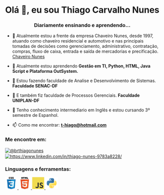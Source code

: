 <h1 align="center">Olá 👋, eu sou Thiago Carvalho Nunes</h1>
<h3 align="center">Diariamente ensinando e aprendendo...</h3>

- 🔭 Atualmente estou a frente da empresa Chaveiro Nunes, desde 1997, atuando como chaveiro residencial e automotivo e nas principais tomadas de decisões como gerenciamento, administrativo, contratação, compras, fluxo de caixa, entrada e saída de mercadorias e precificação. [Chaveiro Nunes](www.chaveironunesdf.com.br)

- 🌱 Atualmente estou aprendendo **Gestão em TI, Python, HTML, Java Script e Plataforma OutSystem.**

- 👯 Estou fazendo faculdade de Analise e Desenvolvimento de Sistemas. **Faculdade SENAC-DF**

- 🌱 E também fiz faculdade de Processos Gerenciais. **Faculdade UNIPLAN-DF**

- 🌱 Tenho conhecimento intermediario em Inglês e estou cursando 3º semestre de Espanhol.

- 📫 Como me encontrar: **t-hiago@hotmail.com**

<h3 align="left">Me encontre em:</h3>
<p align="left">
<a href="https://dev.to/@brthiagonunes" target="blank"><img align="center" src="https://raw.githubusercontent.com/rahuldkjain/github-profile-readme-generator/master/src/images/icons/Social/devto.svg" alt="@brthiagonunes" height="30" width="40" /></a>
<a href="https://linkedin.com/in/https://www.linkedin.com/in/thiago-nunes-9783a8228/" target="blank"><img align="center" src="https://raw.githubusercontent.com/rahuldkjain/github-profile-readme-generator/master/src/images/icons/Social/linked-in-alt.svg" alt="https://www.linkedin.com/in/thiago-nunes-9783a8228/" height="30" width="40" /></a>
</p>

<h3 align="left">Linguagens e ferramentas:</h3>
<p align="left"> <a href="https://www.w3schools.com/css/" target="_blank" rel="noreferrer"> <img src="https://raw.githubusercontent.com/devicons/devicon/master/icons/css3/css3-original-wordmark.svg" alt="css3" width="40" height="40"/> </a> <a href="https://www.w3.org/html/" target="_blank" rel="noreferrer"> <img src="https://raw.githubusercontent.com/devicons/devicon/master/icons/html5/html5-original-wordmark.svg" alt="html5" width="40" height="40"/> </a> <a href="https://developer.mozilla.org/en-US/docs/Web/JavaScript" target="_blank" rel="noreferrer"> <img src="https://raw.githubusercontent.com/devicons/devicon/master/icons/javascript/javascript-original.svg" alt="javascript" width="40" height="40"/> </a> <a href="https://www.python.org" target="_blank" rel="noreferrer"> <img src="https://raw.githubusercontent.com/devicons/devicon/master/icons/python/python-original.svg" alt="python" width="40" height="40"/> </a> </p>
